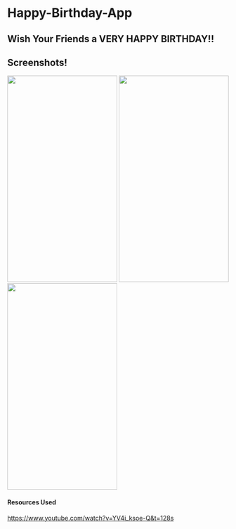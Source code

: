 # Happy-Birthday-App
## Wish Your Friends a VERY HAPPY BIRTHDAY!!
## Screenshots!
<img src="https://github.com/tanishq1306/Happy-Birthday-App/blob/main/Home%20Page.jpg" width ="250px" height ="470px">
<img src="https://github.com/tanishq1306/Happy-Birthday-App/blob/main/Home%20Page%20(2).jpg" width ="250px" height ="470px">
<img src="https://github.com/tanishq1306/Happy-Birthday-App/blob/main/Greeting%20Page.jpg" width ="250px" height ="470px">

#### Resources Used
https://www.youtube.com/watch?v=YV4i_ksoe-Q&t=128s

